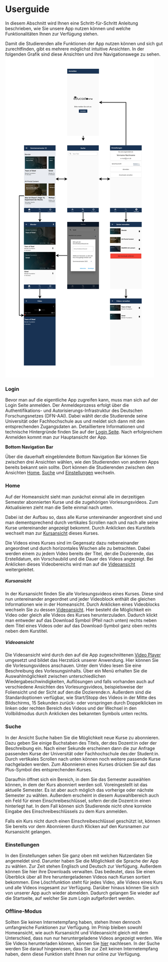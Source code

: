 # Userguide

In diesem Abschnitt wird Ihnen eine Schritt-für-Schritt Anleitung beschrieben, wie Sie unsere App nutzen können und welche Funktionalitäten Ihnen zur Verfügung stehen. 

Damit die Studierenden alle Funktionen der App nutzen können und sich gut zurechtfinden, gibt es mehrere möglichst intuitive Ansichten. In der folgenden Grafik sind diese Ansichten und ihre Navigationswege zu sehen.
![](/assets/images/Frontent-Entwurf_Grafik.jpg)

### Login

Bevor man auf die eigentliche App zugreifen kann, muss man sich auf der Login Seite anmelden. Der Anmeldeprozess erfolgt über die Authentifikations- und Autorisierungs-Infrastruktur des Deutschen Forschungsnetzes (DFN-AAI). Dabei wählt der:die Studierende seine Universität oder Fachhochschule aus und meldet sich dann mit den entsprechenden Zugangsdaten an.  Detailliertere Informationen und technische Hintergründe finden Sie auf der [Login Seite](login.md). Nach erfolgreichem Anmelden kommt man zur Hauptansicht der App.

**Bottom Navigation Bar**

Über die dauerhaft eingeblendete Bottom Navigation Bar können Sie zwischen drei Ansichten wählen, wie den Studierenden von anderen Apps bereits bekannt sein sollte. Dort können die Studierenden zwischen den Ansichten [Home](userguide.md#home), [Suche](userguide.md#suche) und [Einstellungen](userguide.md#einstellungen) wechseln.

### Home
Auf der Homeansicht sieht man zunächst einmal alle im derzeitigen Semester abonnierten Kurse und die zugehörigen Vorlesungsvideos. Zum Aktualisieren zieht man die Seite einmal nach unten. 

Dabei ist der Aufbau so, dass alle Kurse untereinander angeordnet sind und man dementsprechend durch vertikales Scrollen nach und nach alle seine Kurse untereinander angezeigt bekommt. Durch Anklicken des Kurstitels wechselt man zur [Kursansicht](userguide.md#kursansicht) dieses Kurses. 

Die Videos eines Kurses sind im Gegensatz dazu nebeneinander angeordnet und durch horizontales Wischen alle zu betrachten. Dabei werden einem zu jedem Video bereits der Titel, der:die Dozierende, das Erstelldatum, ein Vorschaubild und die Dauer des Videos angezeigt. Bei Anklicken dieses Videobereichs wird man auf die [Videoansicht](userguide.md#videoansicht) weitergeleitet. 


##### Kursansicht
In der Kursansicht finden Sie alle Vorlesungsvideos eines Kurses. Diese sind nun untereinander angeordnet und jeder Videoblock enthält die gleichen Informationen wie in der Homeansicht. Durch Anklicken eines Videoblocks wechseln Sie zu dessen [Videoansicht](setup.md#videoansicht). Hier besteht die Möglichkeit ein Video oder gleich alle Videos des Kurses herunterzuladen. Dadurch klickt man entweder auf das Download Symbol (Pfeil nach unten) rechts neben dem Titel eines Videos oder auf das Download-Symbol ganz oben rechts neben dem Kurstitel. 

##### Videoansicht
Die Videoansicht wird durch den auf die App zugeschnittenen [Video Player](implementation/player.md) umgesetzt und bildet das Herzstück unserer Anwendung. Hier können Sie die Vorlesungsvideos anschauen. Unter dem Video lesen Sie eine Beschreibung des Vorlesungsinhalts. Über ein Menü erhalten Sie die Auswahlmöglichkeit zwischen unterschiedlichen Wiedergabeschwindigkeiten, Auflösungen und falls vorhanden auch auf verschiedene Ansichten des Vorlesungsvideos, beispielsweise der Foliensicht und der Sicht auf den:die Dozierende:n. Außerdem sind die Standardoptionen verfügbar, wie Start/Stopp des Videos in der Mitte des Bildschirms, 15 Sekunden zurück- oder vorspringen durch Doppelklicken im linken oder rechten Bereich des Videos und der Wechsel in den Vollbildmodus durch Anklicken des bekannten Symbols unten rechts. 

### Suche 
In der Ansicht Suche haben Sie die Möglichkeit  neue Kurse zu abonnieren. Dazu geben Sie einige Buchstaben des Titels, der:des Dozent:in oder der Beschreibung ein. Nach einer Sekunde erscheinen dann die zur Anfrage passenden Kurse der Universität oder Fachhochschule des:der Student:in. Durch vertikales Scrollen nach unten können noch weitere passende Kurse nachgeladen werden. Zum Abonnieren eines Kurses drücken Sie auf das Plus-Symbol des entsprechenden Kurses.

Daraufhin öffnet sich ein Bereich, in dem Sie das Semester auswählen können, in dem der Kurs abonniert werden soll. Voreingestellt ist das aktuelle Semester. Es ist aber auch möglich das vorherige oder nächste Semester zu wählen. Außerdem erscheint in diesem Auswahlbereich auch ein Feld für einen Einschreibeschlüssel, sofern der:die Dozent:in einen hinterlegt hat. In dem Fall können sich Studierende nicht ohne korrekte Eingabe des Einschreibeschlüssels zu dem Kurs anmelden. 

Falls ein Kurs nicht durch einen Einschreibeschlüssel geschützt ist, können Sie bereits vor dem Abonnieren durch Klicken auf den Kursnamen zur Kursansicht gelangen. 

### Einstellungen
In den Einstellungen sehen Sie ganz oben mit welchen Nutzerdaten Sie angemeldet sind. Darunter haben Sie die Möglichkeit die Sprache der App zu wählen. Zur Zeit stehen Englisch und Deutsch zur Verfügung. Außerdem können Sie hier ihre Downloads verwalten. Das bedeutet, dass Sie einen Überblick über all Ihre heruntergeladenen Videos nach Kursen sortiert bekommen. Eine Löschfunktion steht für jedes Video, alle Videos eines Kurs und alle Videos insgesamt zur Verfügung. Darüber hinaus können Sie sich von unserer App auch wieder abmelden. Dadurch gelangen Sie wieder auf die Startseite, auf welcher Sie zum Login aufgefordert werden.  

### Offline-Modus
Sollten Sie keinen Internetempfang haben, stehen Ihnen dennoch umfangreiche Funktionen zur Verfügung. Im Prinip bleiben sowohl Homeansicht, wie auch Kursansicht und Videoansicht gleich mit dem Unterschied, dass nun nur heruntergeladene Videos angezeigt werden. Wie Sie Videos herunterladen können, können Sie [hier](userguide.md#kursansicht) nachlesen. 
In der Suche werden Sie darauf hingewiesen, dass Sie zur Zeit keinen Internetempfang haben, denn diese Funktion steht Ihnen nur online zur Verfügung.  